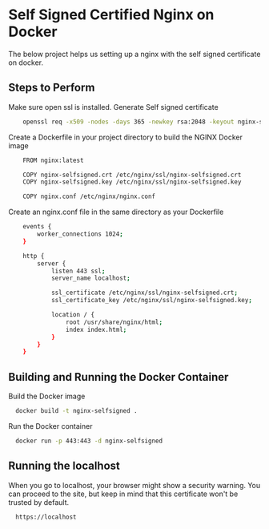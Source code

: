 
# Self Signed Certified Nginx on Docker

The below project helps us setting up a nginx with the self signed certificate on docker.



## Steps to Perform
Make sure open ssl is installed. Generate Self signed certificate

```bash
    openssl req -x509 -nodes -days 365 -newkey rsa:2048 -keyout nginx-selfsigned.key -out nginx-selfsigned.crt
```


Create a Dockerfile in your project directory to build the NGINX Docker image

```bash
    FROM nginx:latest

    COPY nginx-selfsigned.crt /etc/nginx/ssl/nginx-selfsigned.crt
    COPY nginx-selfsigned.key /etc/nginx/ssl/nginx-selfsigned.key

    COPY nginx.conf /etc/nginx/nginx.conf
```

Create an nginx.conf file in the same directory as your Dockerfile

```bash
    events {
        worker_connections 1024;
    }

    http {
        server {
            listen 443 ssl;
            server_name localhost;

            ssl_certificate /etc/nginx/ssl/nginx-selfsigned.crt;
            ssl_certificate_key /etc/nginx/ssl/nginx-selfsigned.key;

            location / {
                root /usr/share/nginx/html;
                index index.html;
            }
        }
    }
```
## Building and Running the Docker Container

Build the Docker image

```bash
  docker build -t nginx-selfsigned .
```

Run the Docker container

```bash
  docker run -p 443:443 -d nginx-selfsigned
```


## Running the localhost

When you go to localhost, your browser might show a security warning. You can proceed to the site, but keep in mind that this certificate won't be trusted by default.

```bash
  https://localhost
```

